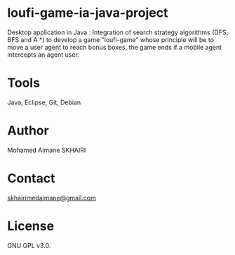 # loufi-game-ia-java-project

Desktop application in Java :
Integration of search strategy algorithms (DFS, BFS and A *) to develop a game "loufi-game" whose principle will be to move a user agent to reach bonus boxes, the game ends if a mobile agent intercepts an agent user.

# Tools

Java, Eclipse, Git, Debian

# Author

Mohamed Aimane SKHAIRI

# Contact 

skhairimedaimane@gmail.com

# License

GNU GPL v3.0.
